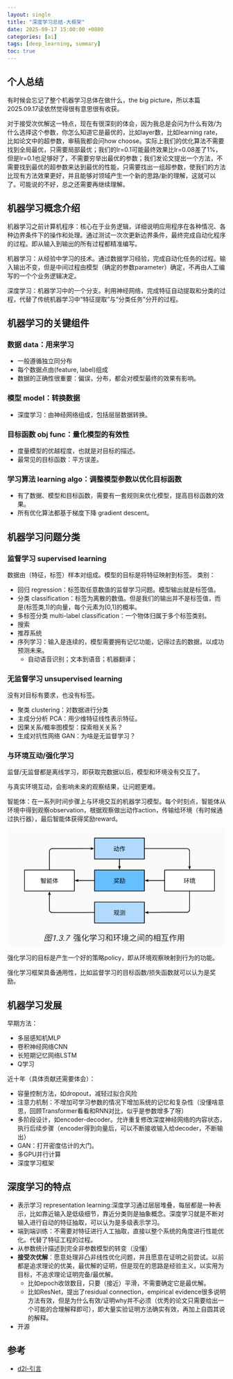 ```yaml
---
layout: single
title: "深度学习总结-大框架"
date: 2025-09-17 15:00:00 +0800
categories: [ai]
tags: [deep_learning, summary]
toc: true
---
```


## 个人总结
有时候会忘记了整个机器学习总体在做什么，the big picture，所以本篇2025.09.17读依然觉得很有意思很有收获。

对于接受次优解这一特点，现在有很深刻的体会，因为我总是会问为什么有效/为什么选择这个参数，你怎么知道它是最优的，比如layer数，比如learning rate，比如论文中的超参数，审稿我都会问how choose。实际上我们的优化算法不需要找到全局最优，只需要局部最优；我们的lr=0.1可能最终效果比lr=0.08差了1%，但是lr=0.1也足够好了，不需要穷举出最优的参数；我们发论文提出一个方法，不需要找到最优的超参数来达到最优的性能，只需要找出一组超参数，使我们的方法比现有方法效果更好，并且能够对领域产生一个新的思路/新的理解，这就可以了。可能说的不好，总之还需要再继续理解。


## 机器学习概念介绍
机器学习之前计算机程序：核心在于业务逻辑，详细说明应用程序在各种情况、各种边界条件下的操作和处理。通过测试一次次更新边界条件，最终完成自动化程序的过程。即从输入到输出的所有过程都精准编写。

机器学习：从经验中学习的技术。通过数据学习经验，完成自动化任务的过程。输入输出不变，但是中间过程由模型（确定的参数parameter）确定，不再由人工编写的一个个业务逻辑决定。

深度学习：机器学习中的一个分支。利用神经网络，完成特征自动提取和分类的过程，代替了传统机器学习中“特征提取”与“分类任务”分开的过程。

## 机器学习的关键组件

### 数据 data：用来学习
- 一般遵循独立同分布
- 每个数据点由(feature, label)组成
- 数据的正确性很重要：偏误，分布，都会对模型最终的效果有影响。

### 模型 model：转换数据
- 深度学习：由神经网络组成，包括层层数据转换。

### 目标函数 obj func：量化模型的有效性
- 度量模型的优越程度，也就是对目标的描述。
- 最常见的目标函数：平方误差。

### 学习算法 learning algo：调整模型参数以优化目标函数
- 有了数据、模型和目标函数，需要有一套规则来优化模型，提高目标函数的效果。
- 所有优化算法都基于梯度下降 gradient descent。

## 机器学习问题分类

### 监督学习 supervised learning
数据由（特征，标签）样本对组成。模型的目标是将特征映射到标签。
类别：
- 回归 regression：标签取任意数值的监督学习问题。模型输出就是标签值。
- 分类 classification：标签为离散的数值。但是我们的输出并不是标签值，而是(标签类,1)的向量，每个元素为[0,1]的概率。
- 多标签分类 multi-label classification：一个物体归属于多个标签类别。
- 搜索
- 推荐系统
- 序列学习：输入是连续的，模型需要拥有记忆功能，记得过去的数据，以成功预测未来。
    - 自动语音识别；文本到语音；机器翻译；

### 无监督学习 unsupervised learning
没有对目标有要求，也没有标签。
- 聚类 clustering：对数据进行分类
- 主成分分析 PCA：用少维特征线性表示特征。
- 因果关系/概率图模型：探索相关关系？
- 生成对抗性网络 GAN：为啥是无监督学习？

### 与环境互动/强化学习
监督/无监督都是离线学习，即获取完数据以后，模型和环境没有交互了。

与真实环境互动，会影响未来的观察结果，让问题更难。

智能体：在一系列时间步骤上与环境交互的机器学习模型。每个时刻点，智能体从环境中得到观察observation，根据观察做出动作action，传输给环境（有时候通过执行器），最后智能体获得奖励reward。

![强化学习基础框架](/assets/img/ai/rein_learning.png)

强化学习的目标是产生一个好的策略policy，即从环境观察映射到行为的功能。

强化学习框架具备通用性，比如监督学习的目标函数/损失函数就可以认为是奖励。

## 机器学习发展
早期方法：
- 多层感知机MLP
- 卷积神经网络CNN
- 长短期记忆网络LSTM
- Q学习

近十年（具体贡献还需要体会）：
- 容量控制方法，如dropout，减轻过拟合风险
- 注意力机制：不增加可学习参数的情况下增加系统的记忆和复杂性（没懂啥意思，回顾Transformer看看和RNN对比，似乎是参数增多了呀）
- 多阶段设计，如encoder-decoder。允许重复修改深度神经网络的内容状态，执行后续步骤（encoder得到向量后，可以不断接收输入给decoder，不断输出）
- GAN：打开密度估计的大门。
- 多GPU并行计算
- 深度学习框架

## 深度学习的特点
- 表示学习 representation learning:深度学习通过层层堆叠，每层都是一种表示，比如靠近输入是低级细节，靠近分类则是抽象概念。深度学习就是不断对输入进行自动的特征抽取，可以认为是多级表示学习。
- 端到端训练：不需要对特征进行人工抽取，直接以整个系统的角度进行性能优化。代替了特征工程的过程。
- 从参数统计描述到完全非参数模型的转变（没懂）
- **接受次优解**：愿意处理非凸非线性优化问题，并且愿意在证明之前尝试。以前都是追求理论的优美，最优解的证明，但是现在的思路是经验主义，以实用为目标，不追求理论证明完备/最优解。
    - 比如epoch收敛数目，只要（接近）平滑，不需要确定它是最优解。
    - 比如ResNet，提出了residual connection，empirical evidence很多说明方法有效，但是为什么有效/证明why并不必须（优秀的论文只需要给出一个可能的合理解释即可），即大量实验证明方法确实有效，再加上自圆其说的解释。
- 开源





## 参考
- [d2l-引言](https://zh.d2l.ai/chapter_introduction/index.html)